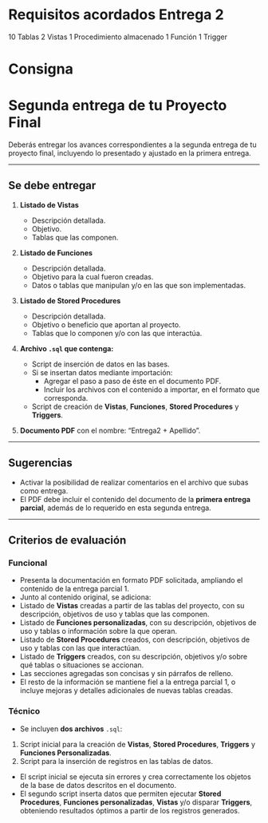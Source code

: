 # Requisitos acordados Entrega 2
10 Tablas
2 Vistas
1 Procedimiento almacenado
1 Función
1 Trigger

# Consigna

# Segunda entrega de tu Proyecto Final

Deberás entregar los avances correspondientes a la segunda entrega de tu proyecto final, incluyendo lo presentado y ajustado en la primera entrega.

---

## Se debe entregar

1. **Listado de Vistas** 
   - Descripción detallada. 
   - Objetivo. 
   - Tablas que las componen.

2. **Listado de Funciones** 
   - Descripción detallada. 
   - Objetivo para la cual fueron creadas. 
   - Datos o tablas que manipulan y/o en las que son implementadas.

3. **Listado de Stored Procedures** 
   - Descripción detallada. 
   - Objetivo o beneficio que aportan al proyecto. 
   - Tablas que lo componen y/o con las que interactúa.

4. **Archivo `.sql` que contenga:**
   - Script de inserción de datos en las bases. 
   - Si se insertan datos mediante importación: 
     - Agregar el paso a paso de éste en el documento PDF. 
     - Incluir los archivos con el contenido a importar, en el formato que corresponda. 
   - Script de creación de **Vistas**, **Funciones**, **Stored Procedures** y **Triggers**.

5. **Documento PDF** con el nombre: “Entrega2 + Apellido”.

---

## Sugerencias

- Activar la posibilidad de realizar comentarios en el archivo que subas como entrega.  
- El PDF debe incluir el contenido del documento de la **primera entrega parcial**, además de lo requerido en esta segunda entrega.

---

## Criterios de evaluación

### Funcional

- Presenta la documentación en formato PDF solicitada, ampliando el contenido de la entrega parcial 1.  
- Junto al contenido original, se adiciona:
- Listado de **Vistas** creadas a partir de las tablas del proyecto, con su descripción, objetivos de uso y tablas que las componen.
- Listado de **Funciones personalizadas**, con su descripción, objetivos de uso y tablas o información sobre la que operan.
- Listado de **Stored Procedures** creados, con descripción, objetivos de uso y tablas con las que interactúan.
- Listado de **Triggers** creados, con su descripción, objetivos y/o sobre qué tablas o situaciones se accionan.
- Las secciones agregadas son concisas y sin párrafos de relleno.
- El resto de la información se mantiene fiel a la entrega parcial 1, o incluye mejoras y detalles adicionales de nuevas tablas creadas.
    
### Técnico

- Se incluyen **dos archivos** `.sql`:
1. Script inicial para la creación de **Vistas**, **Stored Procedures**, **Triggers** y **Funciones Personalizadas**.
2. Script para la inserción de registros en las tablas de datos.
- El script inicial se ejecuta sin errores y crea correctamente los objetos de la base de datos descritos en el documento.
- El segundo script inserta datos que permiten ejecutar **Stored Procedures**, **Funciones personalizadas**, **Vistas** y/o disparar **Triggers**, obteniendo resultados óptimos a partir de los registros generados.





